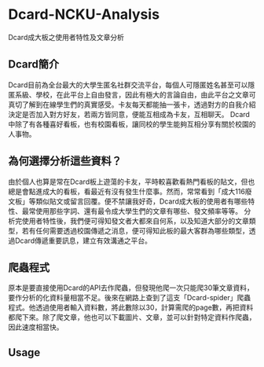 # Dcard-NCKU-Analysis
Dcard成大板之使用者特性及文章分析

## Dcard簡介
Dcard目前為全台最大的大學生匿名社群交流平台，每個人可隱匿姓名甚至可以隱匿系級、學校，在此平台上自由發言，因此有極大的言論自由，由此平台之文章可真切了解到在線學生們的真實感受。卡友每天都能抽一張卡，透過對方的自我介紹決定是否加入對方好友，若兩方皆同意，便能互相成為卡友，互相聊天。	Dcard中除了有各種喜好看板，也有校園看板，讓同校的學生能夠互相分享有關於校園的人事物。


## 為何選擇分析這些資料？
由於個人也算是常在Dcard板上遊蕩的卡友，平時較喜歡看熱門看板的貼文，但也總是會點進成大的看板，看最近有沒有發生什麼事。然而，常常看到「成大116廢文板」等類似貼文或留言回覆。便不禁讓我好奇，Dcard成大板的使用者有哪些特性、最常使用那些字詞、還有最令成大學生們的文章有哪些、發文頻率等等。
分析完使用者特性後，我們便可得知發文者大都來自何系，以及知道大部分的文章類型，若有任何需要透過校園傳遞之消息，便可得知此板的最大客群為哪些類型，透過Dcard傳遞重要訊息，建立有效溝通之平台。

## 爬蟲程式
原本是要直接使用Dcard的API去作爬蟲，但發現他爬一次只能爬30筆文章資料，要作分析的化資料量相當不足。後來在網路上查到了這支「Dcard-spider」爬蟲程式。他透過使用者輸入資料數，將此數除以30，計算需爬的page數，再把資料都爬下來。除了爬文章，他也可以下載圖片、文章，並可以針對特定資料作爬蟲，因此速度相當快。

## Usage
